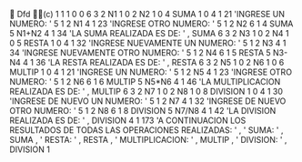  Dfd (c)
1
1
1
0
0
6
3
2
N1
1
0
2
N2
1
0
4
SUMA
1
0
4
1
21
'INGRESE UN NUMERO: '
5
1
2
N1
4
1
23
'INGRESE OTRO NUMERO: '
5
1
2
N2
6
1
4
SUMA
5
N1+N2
4
1
34
'LA SUMA REALIZADA ES DE: ' , SUMA
6
3
2
N3
1
0
2
N4
1
0
5
RESTA
1
0
4
1
32
'INGRESE NUEVAMENTE UN NUMERO: '
5
1
2
N3
4
1
34
'INGRESE NUEVAMENTE OTRO NUMERO: '
5
1
2
N4
6
1
5
RESTA
5
N3-N4
4
1
36
'LA RESTA REALIZADA ES DE: ' , RESTA
6
3
2
N5
1
0
2
N6
1
0
6
MULTIP
1
0
4
1
21
'INGRESE UN NUMERO: '
5
1
2
N5
4
1
23
'INGRESE OTRO NUMERO: '
5
1
2
N6
6
1
6
MULTIP
5
N5*N6
4
1
46
'LA MULTIPLICACION REALIZADA ES DE: ' , MULTIP
6
3
2
N7
1
0
2
N8
1
0
8
DIVISION
1
0
4
1
30
'INGRESE DE NUEVO UN NUMERO: '
5
1
2
N7
4
1
32
'INGRESE DE NUEVO OTRO NUMERO: '
5
1
2
N8
6
1
8
DIVISION
5
N7/N8
4
1
42
'LA DIVISION REALIZADA ES DE: ' , DIVISION
4
1
173
'A CONTINUACION LOS RESULTADOS DE TODAS LAS OPERACIONES REALIZADAS: ' , '  SUMA: ' , SUMA , '  RESTA: ' ,  RESTA , '  MULTIPLICACION: ' ,  MULTIP , '  DIVISION: ' , DIVISION
1
